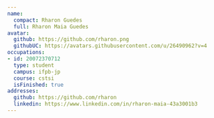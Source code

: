 ```yaml
---
name:
  compact: Rharon Guedes
  full: Rharon Maia Guedes
avatar:
  github: https://github.com/rharon.png
  githubUC: https://avatars.githubusercontent.com/u/26490962?v=4
occupations:
- id: 20072370712
  type: student
  campus: ifpb-jp
  course: cstsi
  isFinished: true
addresses:
  github: https://github.com/rharon
  linkedin: https://www.linkedin.com/in/rharon-maia-43a3001b3
---
```

